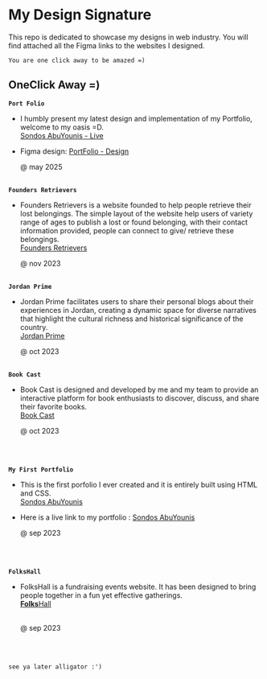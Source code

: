 # My Design Signature

This repo is dedicated to showcase my designs in web industry. You will find attached all the Figma links to the websites I designed.

`You are one click away to be amazed =) `

##  OneClick Away =) 

**`Port Folio`**
  
* I humbly present my latest design and implementation of my Portfolio, welcome to my oasis  =D.
  <br /> 
 [Sondos AbuYounis - Live](https://sondosabuyounis.github.io/SondosPortFolio/)
* Figma design: [PortFolio - Design](https://www.figma.com/design/AJq5NXp3ul8jGyRJq9w6Cq/portFolio%6025?node-id=202-87)

  @ may 2025
  <br />
  <br />
  
**`Founders Retrievers`**
  
* Founders Retrievers is a website founded to help people retrieve their lost belongings. The simple layout of the website help users of variety range of ages to publish a lost or found belonging, with their contact information provided, people can connect to give/ retrieve these belongings.
  <br /> 
 [Founders Retrievers](https://www.figma.com/file/dmEdccUWNsdUszUY0XAdZd/Founders-Retrievers?type=design&node-id=0%3A1&mode=design&t=PUfoJAru3XaHzSjh-1)

  @ nov 2023
  <br />
  <br />

  
**`Jordan Prime`**
* Jordan Prime facilitates users to share their personal blogs about their experiences in Jordan, creating a dynamic space for diverse narratives that highlight the cultural richness and historical significance of the country.
<br />[Jordan Prime](https://www.figma.com/file/EgahtNXDZQzH3zSu4elM8W/Jordan-Prime?type=design&node-id=0%3A1&mode=design&t=qhLVCe4eSHk1dW32-1)

  @ oct 2023
  <br />
  <br />
  
**`Book Cast`**
*  Book Cast is designed and developed by me and my team to provide an interactive platform for book enthusiasts to discover, discuss, and share their favorite books.
<br />[Book Cast](https://www.figma.com/file/wtU6ZpBuHgqdXqydVIts8c/Book-Reading-Project?type=design&node-id=30%3A7&mode=design&t=xBaZZN6Vrtauy8kz-1)

    @ oct 2023
  <br />
  <br />
  

**`My First Portfolio`**
* This is the first porfolio I ever created and it is entirely built using HTML and CSS.
   <br />
   [Sondos AbuYounis](https://www.figma.com/file/0xaWMhNipx8pQS1dBK2lhw/portFolio?type=design&node-id=1%3A102&mode=design&t=iR7tbkrjHvbCZ6fj-1)
  <br />
* Here is a live link to my portfolio : [Sondos AbuYounis](https://sondosabuyounis.github.io/myFirstPortFolio/)

  @ sep 2023
<br />
<br />

**`FolksHall`**
* FolksHall is a fundraising events website. It has been designed to bring people together in a fun yet effective gatherings.
   <br />
   [**Folks**Hall](https://www.figma.com/file/8AKYCpG0KReHLUXcLV6Npu/EventTips-Inc.-Presentation?type=design&node-id=0%3A1&mode=design&t=vdlri67FsjsFLs1w-1)
  <br />
  <br />

  @ sep 2023
<br />
<br />

 ` see ya later alligator :') `
